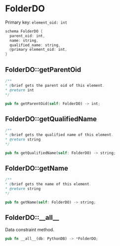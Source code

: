 # FolderDO

Primary key: `element_oid: int`

```rust
schema FolderDO {
  parent_oid: int,
  name: string,
  qualified_name: string,
  @primary element_oid: int,
}
```
## FolderDO::getParentOid

```java
/**
* @brief gets the parent oid of this element.
* @return int
*/
```
```rust
pub fn getParentOid(self: FolderDO) -> int;
```
## FolderDO::getQualifiedName

```java
/**
* @brief gets the qualified name of this element.
* @return string
*/
```
```rust
pub fn getQualifiedName(self: FolderDO) -> string;
```
## FolderDO::getName

```java
/**
* @brief gets the name of this element.
* @return string
*/
```
```rust
pub fn getName(self: FolderDO) -> string;
```
## FolderDO::\_\_all\_\_

Data constraint method.

```rust
pub fn __all__(db: PythonDB) -> *FolderDO;
```
